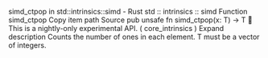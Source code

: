 simd_ctpop in std::intrinsics::simd - Rust
std
::
intrinsics
::
simd
Function
simd_ctpop
Copy item path
Source
pub unsafe fn simd_ctpop<T>(x: T) -> T
🔬
This is a nightly-only experimental API. (
core_intrinsics
)
Expand description
Counts the number of ones in each element.
T
must be a vector of integers.